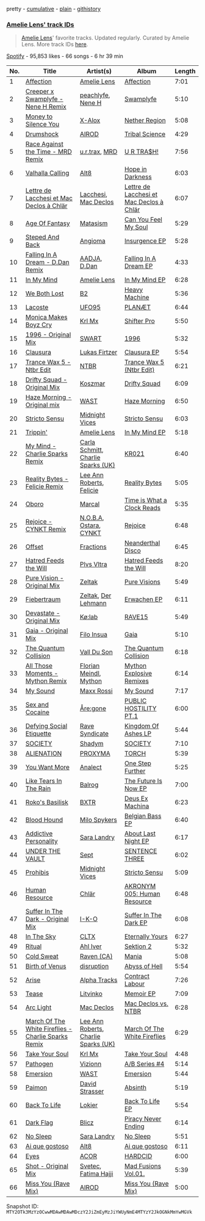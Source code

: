 pretty - [cumulative](/playlists/cumulative/37i9dQZF1DWSnqDRRcBlDX.md) - [plain](/playlists/plain/37i9dQZF1DWSnqDRRcBlDX) - [githistory](https://github.githistory.xyz/mackorone/spotify-playlist-archive/blob/main/playlists/plain/37i9dQZF1DWSnqDRRcBlDX)

### [Amelie Lens' track IDs](https://open.spotify.com/playlist/37i9dQZF1DWSnqDRRcBlDX)

> <a href="spotify:artist:5Ho1vKl1Uz8bJlk4vbmvmf">Amelie Lens</a>' favorite tracks\. Updated regularly\. Curated by Amelie Lens\. More track IDs <a href="spotify:genre:track\_id">here</a>.

[Spotify](https://open.spotify.com/user/spotify) - 95,853 likes - 66 songs - 6 hr 39 min

| No. | Title | Artist(s) | Album | Length |
|---|---|---|---|---|
| 1 | [Affection](https://open.spotify.com/track/5bAmqp96l9YO7V8LW5sUjZ) | [Amelie Lens](https://open.spotify.com/artist/5Ho1vKl1Uz8bJlk4vbmvmf) | [Affection](https://open.spotify.com/album/7iEmfai44TVKtcTu2N03mc) | 7:01 |
| 2 | [Creeper x Swamplyfe \- Nene H Remix](https://open.spotify.com/track/3O1ITBiIyA86GVLfSVNf2R) | [peachlyfe](https://open.spotify.com/artist/7z5jhhZFj3xUTxipinFogh), [Nene H](https://open.spotify.com/artist/3i7e7kVkTVFhkjYMfZoFoI) | [Swamplyfe](https://open.spotify.com/album/5xD5QYdp2mgQMtl0KDiXjq) | 5:10 |
| 3 | [Money to Silence You](https://open.spotify.com/track/7o1lqHzZmnAMdTBezJt2ha) | [X\-Alox](https://open.spotify.com/artist/02bXKhV38LfhJraVsQ5qCc) | [Nether Region](https://open.spotify.com/album/0WjHEvhA3F5XfeapAP9vSJ) | 5:08 |
| 4 | [Drumshock](https://open.spotify.com/track/79Re0uC1ZSCLlDCOCGOaSh) | [AIROD](https://open.spotify.com/artist/3oPI0nOC7MHooFy5qDsFrv) | [Tribal Science](https://open.spotify.com/album/7CJ0gTC8VQPWtaTbzB9kUI) | 4:29 |
| 5 | [Race Against the Time \- MRD Remix](https://open.spotify.com/track/6GLMz67ulk9MjJRBLUxyMU) | [u.r.trax](https://open.spotify.com/artist/5bGQtNvk4LrSUTZGzBiZq5), [MRD](https://open.spotify.com/artist/4bpzygoBaq9IUDs3XAxqpR) | [U R TRA$H!](https://open.spotify.com/album/4r874Sg4AEqjcqrRCIiAeq) | 7:56 |
| 6 | [Valhalla Calling](https://open.spotify.com/track/191oCOOnYfoMrZ9JN2o7f1) | [Alt8](https://open.spotify.com/artist/7uS4z6GqvIIdZbVq327Ak9) | [Hope in Darkness](https://open.spotify.com/album/0DiQzmDqvy5fAO76Zu1t69) | 6:03 |
| 7 | [Lettre de Lacchesi et Mac Declos à Chlär](https://open.spotify.com/track/5hh2Vbq1AqwlZxTUb9WrVF) | [Lacchesi](https://open.spotify.com/artist/5o4fYRhRy7bjAnroRtj5Qs), [Mac Declos](https://open.spotify.com/artist/0e9hDO31D6ykXq2hDyjZgO) | [Lettre de Lacchesi et Mac Declos à Chlär](https://open.spotify.com/album/6eYKcGcp5aRyDX6q9z6rzO) | 6:07 |
| 8 | [Age Of Fantasy](https://open.spotify.com/track/4VZVBZPDUBPWhYBkr79lAF) | [Matasism](https://open.spotify.com/artist/01dmfjE7RpzUe6DJSV5eKD) | [Can You Feel My Soul](https://open.spotify.com/album/29Ysub2qJPNzlAD0j7QLBr) | 5:29 |
| 9 | [Steped And Back](https://open.spotify.com/track/5ZAVvcsgsOFt3AyFdgsS51) | [Angioma](https://open.spotify.com/artist/7dGXMYHgq1GYAK22xtENCx) | [Insurgence EP](https://open.spotify.com/album/4aeZDpmq4Z1ByOkKFnVGt8) | 5:28 |
| 10 | [Falling In A Dream \- D.Dan Remix](https://open.spotify.com/track/6JHoy3AaBpcZNMdxEsIcWJ) | [AADJA](https://open.spotify.com/artist/5HPEhGfMkvCmtIiSaSIRmt), [D.Dan](https://open.spotify.com/artist/7kocSfpPxPoSIRa1yNIQvB) | [Falling In A Dream EP](https://open.spotify.com/album/1YY7rfA9u8pEGBPn0vGWtt) | 4:33 |
| 11 | [In My Mind](https://open.spotify.com/track/5UAtcDuXrfjU2jUtnEtYMZ) | [Amelie Lens](https://open.spotify.com/artist/5Ho1vKl1Uz8bJlk4vbmvmf) | [In My Mind EP](https://open.spotify.com/album/0VkR9gcSHuF8jbxsc3SCsp) | 6:28 |
| 12 | [We Both Lost](https://open.spotify.com/track/2MVpbHw9fKYXi0hcYpjdUF) | [B2](https://open.spotify.com/artist/0vpOUJDr3cALJ5AiRFdv2S) | [Heavy Machine](https://open.spotify.com/album/10zEodY1CT4TKevzj78lm4) | 5:36 |
| 13 | [Lacoste](https://open.spotify.com/track/53iCpRBnZqy9ZtAhstsNB0) | [UFO95](https://open.spotify.com/artist/6wIaTr9wvAI528u4czB5Pk) | [PLANÆT](https://open.spotify.com/album/6gkfs9xJ3wGlA8d2guoZdM) | 6:44 |
| 14 | [Monica Makes Boyz Cry](https://open.spotify.com/track/22PXV2K4eqi9ViR6tJ8uO9) | [Krl Mx](https://open.spotify.com/artist/49e9A9elFAUS9sCDMTyiWC) | [Shifter Pro](https://open.spotify.com/album/1R9N9WyOIZH4tyL8zmkZfh) | 5:50 |
| 15 | [1996 \- Original Mix](https://open.spotify.com/track/4l3DJXvG7RuXWV6G9A2tL1) | [SWART](https://open.spotify.com/artist/5okK26XaG9mv8O5iVKdM6k) | [1996](https://open.spotify.com/album/5ZfQeNuDvVLLKYT93wq4Bu) | 5:32 |
| 16 | [Clausura](https://open.spotify.com/track/6PqKie1yofhfbNKjqknrjg) | [Lukas Firtzer](https://open.spotify.com/artist/39RmC5VDRv0p4f3L4Ph4bf) | [Clausura EP](https://open.spotify.com/album/0B24dbql24mmqQKasBkPOt) | 5:54 |
| 17 | [Trance Wax 5 \- Ntbr Edit](https://open.spotify.com/track/5XbYkc5rn6a0EJCjYGs6xK) | [NTBR](https://open.spotify.com/artist/1Ye4UZN2QjBlSyZF1Ts2CR) | [Trance Wax 5 \(Ntbr Edit\)](https://open.spotify.com/album/02hz3ZsW7eAdrc1TbNg3K8) | 6:21 |
| 18 | [Drifty Squad \- Original Mix](https://open.spotify.com/track/3YeHUZbTA7NjweFjasrYgG) | [Koszmar](https://open.spotify.com/artist/25DQ0fSSLPdF5sVsyVvyxN) | [Drifty Squad](https://open.spotify.com/album/3CQgL6IRzz11jsTDlRLAJ8) | 6:09 |
| 19 | [Haze Morning \- Original mix](https://open.spotify.com/track/2NBJSJwi5H3uGRDVMfF0dP) | [WAST](https://open.spotify.com/artist/5mOP8q01PNGLhkkwHmxae7) | [Haze Morning](https://open.spotify.com/album/35BxYZ6FKITuyFtlYUG5gQ) | 6:50 |
| 20 | [Stricto Sensu](https://open.spotify.com/track/7qwK7ALUShGxBf1bQHDfff) | [Midnight Vices](https://open.spotify.com/artist/3W78Ijxf9NLajxshD7Zwvu) | [Stricto Sensu](https://open.spotify.com/album/7hXdVzD7HyFJvICzKvYeRU) | 6:03 |
| 21 | [Trippin'](https://open.spotify.com/track/3VXyb65hlabLcfaHYQm8j8) | [Amelie Lens](https://open.spotify.com/artist/5Ho1vKl1Uz8bJlk4vbmvmf) | [In My Mind EP](https://open.spotify.com/album/0VkR9gcSHuF8jbxsc3SCsp) | 5:18 |
| 22 | [My Mind \- Charlie Sparks Remix](https://open.spotify.com/track/2OKcRxO8oLtRkcrZTkZFIm) | [Carla Schmitt](https://open.spotify.com/artist/5D2zC4SgQwYoBcbFOrFiUe), [Charlie Sparks \(UK\)](https://open.spotify.com/artist/1lsjQdGrRe2D1nmvCVB7JZ) | [KR021](https://open.spotify.com/album/0SV1fAMpZpzeNCPPdvQDi5) | 6:40 |
| 23 | [Reality Bytes \- Felicie Remix](https://open.spotify.com/track/4Rlte7rOgMASHxLy9J87M8) | [Lee Ann Roberts](https://open.spotify.com/artist/0vemAVjLY9Dbz229ZqRlT1), [Felicie](https://open.spotify.com/artist/1ioXGtrKnWiL9LpufDvlVt) | [Reality Bytes](https://open.spotify.com/album/45sj5tmyOmyF1zuaoQR03p) | 5:05 |
| 24 | [Oboro](https://open.spotify.com/track/0QSO7rn7YAzEpgtzCI8oow) | [Marcal](https://open.spotify.com/artist/6XVtxL4WRwoEqB1BpLel6y) | [Time is What a Clock Reads](https://open.spotify.com/album/1UVLwXf3K1mu3pNIvezxQf) | 5:35 |
| 25 | [Rejoice \- CYNKT Remix](https://open.spotify.com/track/6EqYtAUVRTsQoQnVNhAlRG) | [N.O.B.A](https://open.spotify.com/artist/5MIr8QoqIu4PfJayaNTjb8), [Ostara](https://open.spotify.com/artist/3fEIYYm7QxIhuCVDE8OD5C), [CYNKT](https://open.spotify.com/artist/2KqcSYOgdYiw3WXcTNezUd) | [Rejoice](https://open.spotify.com/album/69XD0iQHEUJUIwi6Tna1uJ) | 6:48 |
| 26 | [Offset](https://open.spotify.com/track/5kyGvlqctXWnqPRDLHGJ4x) | [Fractions](https://open.spotify.com/artist/2RByDQmWqVdS6XaXHgwGpH) | [Neanderthal Disco](https://open.spotify.com/album/7vnHRkJ8JMDuXUgolW171C) | 6:45 |
| 27 | [Hatred Feeds the Will](https://open.spotify.com/track/1oVn2G82y34oB5zzW7XUSx) | [Plvs Vltra](https://open.spotify.com/artist/6gfPMLir2FEJ7BpDH0aybS) | [Hatred Feeds the Will](https://open.spotify.com/album/1YynPDTfYxH1XKkr9Wgsha) | 8:20 |
| 28 | [Pure Vision \- Original Mix](https://open.spotify.com/track/2FcT6QZh4OWDHwt7eZ2oUR) | [Zeltak](https://open.spotify.com/artist/7abM3xmXx55x7dQZot1Dpd) | [Pure Visions](https://open.spotify.com/album/4So1TYs7lW6JPi2yyn3Nax) | 5:49 |
| 29 | [Fiebertraum](https://open.spotify.com/track/3EOycF8t7ihomiiF5zFNBm) | [Zeltak](https://open.spotify.com/artist/7abM3xmXx55x7dQZot1Dpd), [Der Lehmann](https://open.spotify.com/artist/15ZQImYH8hrpKPk3pwiilY) | [Erwachen EP](https://open.spotify.com/album/1CmIFfycwiKKFuvkGV3Zr6) | 6:11 |
| 30 | [Devastate \- Original Mix](https://open.spotify.com/track/4KnyoseECxrwqj4QHVcSOk) | [Kø:lab](https://open.spotify.com/artist/14HsByUX40hG0DvFDVT8pa) | [RAVE15](https://open.spotify.com/album/0Xa0Xoaorpz4qC4fyN0x4n) | 5:49 |
| 31 | [Gaia \- Original Mix](https://open.spotify.com/track/6V47xCfAWjfvJWbJ8coRYh) | [Filo Insua](https://open.spotify.com/artist/1yMQ2e8mtzk9tF8uA78ZVa) | [Gaia](https://open.spotify.com/album/7EBQ9acojEYBXLftmqRtmp) | 5:10 |
| 32 | [The Quantum Collision](https://open.spotify.com/track/4SY9giYIR4HotlfGs0EBzm) | [Vall Du Son](https://open.spotify.com/artist/7dxbiWVBTS1j37WGihfBa2) | [The Quantum Collision](https://open.spotify.com/album/2eg4btBVmtpayERKfJXnr2) | 6:18 |
| 33 | [All Those Moments \- Mython Remix](https://open.spotify.com/track/216JH0kqadKfyhdwqiEgmW) | [Florian Meindl](https://open.spotify.com/artist/3ifSx5yWok1sISs8J89omX), [Mython](https://open.spotify.com/artist/4xu2RB87uniuxEyYiPp0q5) | [Mython Explosive Remixes](https://open.spotify.com/album/4BwPa8Z0ijgYPwbGvBcPn4) | 6:14 |
| 34 | [My Sound](https://open.spotify.com/track/0ufayZwWG9WqU8w2ttSMPf) | [Maxx Rossi](https://open.spotify.com/artist/1OexvpACtkbkmWO5tgv9Z2) | [My Sound](https://open.spotify.com/album/2kD58EhG0Nz11IxQy0aKwI) | 7:17 |
| 35 | [Sex and Cocaine](https://open.spotify.com/track/2Aiev24bau2UBh6rdiX58o) | [Åre:gone](https://open.spotify.com/artist/0OGldyTNlaYb1RJbvB9CcD) | [PUBLIC HOSTILITY PT.1](https://open.spotify.com/album/5x4nqiIsndU4RxLQFSJVLM) | 6:00 |
| 36 | [Defying Social Etiquette](https://open.spotify.com/track/7i2eV6Vyt2H0BOKh8qLjrE) | [Rave Syndicate](https://open.spotify.com/artist/04qJlRr9XEImp1vxO7M37U) | [Kingdom Of Ashes LP](https://open.spotify.com/album/7CF8LxcKxM9tTGUNTMkvLr) | 5:44 |
| 37 | [SOCIETY](https://open.spotify.com/track/6KmRMTjhOIgYotycAmNV01) | [Shadym](https://open.spotify.com/artist/2FAcowReyHGYZZ0MIkjjOA) | [SOCIETY](https://open.spotify.com/album/5cs7IJen5bTKsesBPMCJng) | 7:10 |
| 38 | [ALIENATION](https://open.spotify.com/track/1xB9TuZl20Ou7wrQnltvOn) | [PROXYMA](https://open.spotify.com/artist/5TxODea4iCQ8RoGtV0Tygu) | [TORCH](https://open.spotify.com/album/7uEfHpFTtsbNAIF12kNM0N) | 5:39 |
| 39 | [You Want More](https://open.spotify.com/track/79eTTS35Pkav11RYByADD7) | [Analect](https://open.spotify.com/artist/5oMo0oEwNSokwvVOrX2FTk) | [One Step Further](https://open.spotify.com/album/30sbfn8qrOUr1qtqvUtOdq) | 5:25 |
| 40 | [Like Tears In The Rain](https://open.spotify.com/track/4mMU0EUysJkpO67V0odVRn) | [Balrog](https://open.spotify.com/artist/1Uh8aGOD08xOY75BcDFtmF) | [The Future Is Now EP](https://open.spotify.com/album/3Tr8wUhrrHFXfSBvrpWbNg) | 7:00 |
| 41 | [Roko's Basilisk](https://open.spotify.com/track/37AKE51z5lrYufEfv8HAzr) | [BXTR](https://open.spotify.com/artist/5DVHsT32QqMheNUahCSEAA) | [Deus Ex Machina](https://open.spotify.com/album/6TVJk1E6Qwc5kSYUqIMxRU) | 6:23 |
| 42 | [Blood Hound](https://open.spotify.com/track/0YtHhGMzyctGst9tY7QVOc) | [Milo Spykers](https://open.spotify.com/artist/3FGLVtY3sNKFgkkmQ05AXl) | [Belgian Bass EP](https://open.spotify.com/album/7wwQfDERvRZmYVbePr65NP) | 6:40 |
| 43 | [Addictive Personality](https://open.spotify.com/track/5Tular0DVDsypYQ59QzTcO) | [Sara Landry](https://open.spotify.com/artist/7eILArMiTFTQf8SEh5fFHK) | [About Last Night EP](https://open.spotify.com/album/6CMz9Zfb9ibME18ek4QL4G) | 6:17 |
| 44 | [UNDER THE VAULT](https://open.spotify.com/track/4ds0gcec443bVW4Uek3L5V) | [Sept](https://open.spotify.com/artist/1pteEYBBIJjSjZlgkvGjAz) | [SENTENCE THREE](https://open.spotify.com/album/1AKUhvXqaKlQvh6AbQbdAy) | 6:02 |
| 45 | [Prohibis](https://open.spotify.com/track/4KELCEnFQzJ8w2ryyPhqa5) | [Midnight Vices](https://open.spotify.com/artist/3W78Ijxf9NLajxshD7Zwvu) | [Stricto Sensu](https://open.spotify.com/album/7hXdVzD7HyFJvICzKvYeRU) | 5:09 |
| 46 | [Human Resource](https://open.spotify.com/track/4OMYRYURMkgsQTSklboncu) | [Chlär](https://open.spotify.com/artist/3lJoRDjlvFXZLvSRVeM6m8) | [AKRONYM 005: Human Resource](https://open.spotify.com/album/3VBHTVF9FIy8Seawdca9QC) | 6:48 |
| 47 | [Suffer In The Dark \- Original Mix](https://open.spotify.com/track/0lZVebRwMh00JMCWDSqQsX) | [I\-K\-O](https://open.spotify.com/artist/28PFKo9nMvvaK7i1c778Py) | [Suffer In The Dark EP](https://open.spotify.com/album/7oOJWX8jcERZ3hkUiNnfJ3) | 6:08 |
| 48 | [In The Sky](https://open.spotify.com/track/2PQz55G64rFx5bbtT4fjnC) | [CLTX](https://open.spotify.com/artist/7uYIUwgVSEv7bomOcPROCf) | [Eternally Yours](https://open.spotify.com/album/2Vmnb6d2o1XTw0UbAJSiQx) | 6:27 |
| 49 | [Ritual](https://open.spotify.com/track/7DTOIt7PVVyc3jWN4ULvrj) | [Ahl Iver](https://open.spotify.com/artist/0rX7Jq1AcfbVfKZGO2d6pV) | [Sektion 2](https://open.spotify.com/album/0qBglUNygi3FkqEkSETbQ7) | 5:32 |
| 50 | [Cold Sweat](https://open.spotify.com/track/7hrWiv1rLsaWyLgqOJCtTX) | [Raven \(CA\)](https://open.spotify.com/artist/3zGDiGMgTIfAG3GnXEBjHB) | [Mania](https://open.spotify.com/album/7eQ3lcc0k6OE4jiujBOyxE) | 5:08 |
| 51 | [Birth of Venus](https://open.spotify.com/track/2vPnvgESdFMTvMVVIwoRPs) | [disruption](https://open.spotify.com/artist/2JeB267MeU0Yo8QeclACpM) | [Abyss of Hell](https://open.spotify.com/album/6mlH1YFr7UF4C8G1Z7tlkE) | 5:54 |
| 52 | [Arise](https://open.spotify.com/track/54YPwq7yGMqmu6MOMUyE9B) | [Alpha Tracks](https://open.spotify.com/artist/4gpRsvUmRXVH2BhobvdJC3) | [Contract Labour](https://open.spotify.com/album/6tAUO6aHklDT0L3RBdjbTB) | 7:26 |
| 53 | [Tease](https://open.spotify.com/track/2TkaUqdKxXeC58krtw8PGC) | [Litvinko](https://open.spotify.com/artist/7L4FH4a9coEm7FjhZaB6ex) | [Memoir EP](https://open.spotify.com/album/07Mm1mK8Y2vh5dg5XEL1RC) | 7:09 |
| 54 | [Arc Light](https://open.spotify.com/track/1zGkgNztVP5GXfvG7I3XE3) | [Mac Declos](https://open.spotify.com/artist/0e9hDO31D6ykXq2hDyjZgO) | [Mac Declos vs\. NTBR](https://open.spotify.com/album/1WCCAfiMIiRagpiSEZuNyD) | 6:28 |
| 55 | [March Of The White Fireflies \- Charlie Sparks Remix](https://open.spotify.com/track/7lm9Imb30GNfdv32uF8StO) | [Lee Ann Roberts](https://open.spotify.com/artist/0vemAVjLY9Dbz229ZqRlT1), [Charlie Sparks \(UK\)](https://open.spotify.com/artist/1lsjQdGrRe2D1nmvCVB7JZ) | [March Of The White Fireflies](https://open.spotify.com/album/0zd3llKPiP16vBiJA9baLe) | 6:29 |
| 56 | [Take Your Soul](https://open.spotify.com/track/6CgbeUuqHtKenPDkji5f7T) | [Krl Mx](https://open.spotify.com/artist/49e9A9elFAUS9sCDMTyiWC) | [Take Your Soul](https://open.spotify.com/album/4shxYxHPpWlTeLBPUS4JZP) | 4:48 |
| 57 | [Pathogen](https://open.spotify.com/track/7Anr6izBzmYuRvlPSO1FN3) | [Vizionn](https://open.spotify.com/artist/58CoYe1IrKXe3FW3icZ2nU) | [A/B Series \#4](https://open.spotify.com/album/409w8qzOi3zhMETIMhs2hC) | 5:14 |
| 58 | [Emersion](https://open.spotify.com/track/4GidJXQIXfTkghQ1H9ge5b) | [WAST](https://open.spotify.com/artist/5mOP8q01PNGLhkkwHmxae7) | [Emersion](https://open.spotify.com/album/7hN1hSXc8TboEFVq1q2Lac) | 5:44 |
| 59 | [Paimon](https://open.spotify.com/track/3Ft4L53Uyz636lzdVsTnsA) | [David Strasser](https://open.spotify.com/artist/0SvNYvVa4b9LK2swVJ1Lqk) | [Absinth](https://open.spotify.com/album/3bBLnNMW2k5XbZyzsyIQUk) | 5:19 |
| 60 | [Back To Life](https://open.spotify.com/track/4XBQx0CuRXQgZEyM5jtVcG) | [Lokier](https://open.spotify.com/artist/0p8GctWFVZV1FaCziO7Bil) | [Back To Life EP](https://open.spotify.com/album/6qn1jyfll4d4EBZppfjP0k) | 5:54 |
| 61 | [Dark Flag](https://open.spotify.com/track/5IlnX8tihktbDmqdG5EMaS) | [Blicz](https://open.spotify.com/artist/3PnWOaMJ1XWctt7UBJuwz0) | [Piracy Never Ending](https://open.spotify.com/album/6k61qtYlsZf5zxdSOV7y5Z) | 6:14 |
| 62 | [No Sleep](https://open.spotify.com/track/4qCw12VA1ghMYBH78mWQKE) | [Sara Landry](https://open.spotify.com/artist/7eILArMiTFTQf8SEh5fFHK) | [No Sleep](https://open.spotify.com/album/0zqtGVtrcM2qNxWY1U2WPu) | 5:51 |
| 63 | [Ai que gostoso](https://open.spotify.com/track/6S2yZvlIZNAreMnnzbrGXl) | [Alt8](https://open.spotify.com/artist/7uS4z6GqvIIdZbVq327Ak9) | [Ai que gostoso](https://open.spotify.com/album/6bkGcP3a6yR0Yd28XDh8Sw) | 6:11 |
| 64 | [Eyes](https://open.spotify.com/track/0Tqa1TopcdxgtHDAYtOZRW) | [ACOR](https://open.spotify.com/artist/41OompGt7NZ866pUv4E8BK) | [HARDCID](https://open.spotify.com/album/63FqbeggWrpKrKlJpBPadQ) | 6:00 |
| 65 | [Shot \- Original Mix](https://open.spotify.com/track/14FIBGvZmcT7vIv9nfrMiv) | [Svetec](https://open.spotify.com/artist/2IOR06B1bFw3KTm2UADPY4), [Fatima Hajji](https://open.spotify.com/artist/6jZSXmTCxZhFfYELtp78Ci) | [Mad Fusions Vol.01.](https://open.spotify.com/album/57GXqMa0yiNu4vgqqOQRgB) | 5:39 |
| 66 | [Miss You \(Rave Mix\)](https://open.spotify.com/track/3dfNLKYZOB9VDLpxKfMM09) | [AIROD](https://open.spotify.com/artist/3oPI0nOC7MHooFy5qDsFrv) | [Miss You \(Rave Mix\)](https://open.spotify.com/album/6zEcgNi2onpX2bjYk1L0Bx) | 5:00 |

Snapshot ID: `MTY2OTk3MzYzOCwwMDAwMDAwMDczY2JiZmEyMzJiYWUyNmE4MTYzY2JkOGNkMmYwMGVk`

